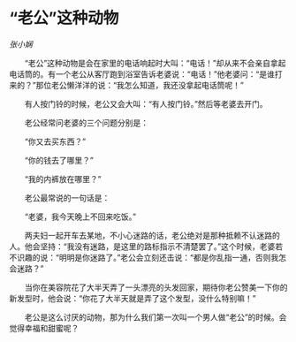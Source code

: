 # “老公”这种动物

*张小娴*

　　“老公”这种动物是会在家里的电话响起时大叫：“电话！”却从来不会亲自拿起电话筒的。有一个老公从客厅跑到浴室告诉老婆说：“电话！”他老婆问：“是谁打来的？”那位老公懒洋洋的说：“我怎么知道，我还没拿起电话筒呢！”

　　有人按门铃的时候，老公又会大叫：“有人按门铃。”然后等老婆去开门。

　　老公经常问老婆的三个问题分别是：

　　“你又去买东西？”

　　“你的钱去了哪里？”

　　“我的内裤放在哪里？”

　　老公最常说的一句话是：

　　“老婆，我今天晚上不回来吃饭。”

　　两夫妇一起开车去某地，不小心迷路的话，老公绝对是那种抵赖不认迷路的人。他会坚持：“我没有迷路，是这里的路标指示不清楚罢了。”这个时候，老婆若不识趣的说：“明明是你迷路了。”老公会立刻还击说：“都是你乱指一通，否则我怎会迷路？”

　　当你在美容院花了大半天弄了一头漂亮的头发回家，期待你老公赞美一下你的新发型时，他会说：“你花了大半天就是弄了这个发型，没什么特别嘛！”

　　老公是这么讨厌的动物，那为什么我们第一次叫一个男人做“老公”的时候。会觉得幸福和甜蜜呢？